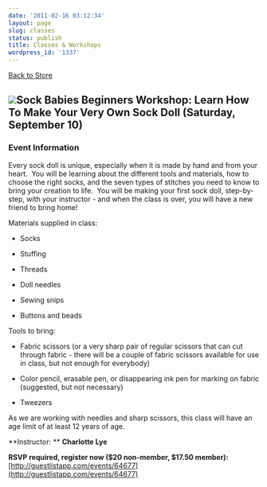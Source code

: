 ```yaml
---
date: '2011-02-16 03:12:34'
layout: page
slug: classes
status: publish
title: Classes & Workshops
wordpress_id: '1337'
---
```


[Back to Store](/store)


## ![](http://guestlistapp.com/manage/events/64677/logo/1311623958/logo.jpg)Sock Babies Beginners Workshop: Learn How To Make Your Very Own Sock Doll (Saturday, September 10)




### Event Information


Every sock doll is unique, especially when it is made by hand and from your heart.  You will be learning about the different tools and materials, how to choose the right socks, and the seven types of stitches you need to know to bring your creation to life.  You will be making your first sock doll, step-by-step, with your instructor - and when the class is over, you will have a new friend to bring home!

Materials supplied in class:



	
  * Socks

	
  * Stuffing

	
  * Threads

	
  * Doll needles

	
  * Sewing snips

	
  * Buttons and beads


Tools to bring:

	
  * Fabric scissors (or a very sharp pair of regular scissors that can cut through fabric - there will be a couple of fabric scissors available for use in class, but not enough for everybody)

	
  * Color pencil, erasable pen, or disappearing ink pen for marking on fabric (suggested, but not necessary)

	
  * Tweezers


As we are working with needles and sharp scissors, this class will have an age limit of at least 12 years of age.

**Instructor:
**
**Charlotte Lye**

**RSVP required, register now ($20 non-member, $17.50 member):** [http://guestlistapp.com/events/64677](http://guestlistapp.com/events/64677)
